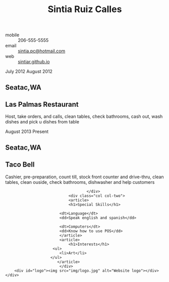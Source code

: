 <!doctype html>
<html lang="en">
<head>
  <meta charset="utf-8">
  <title></title>
  <meta name="viewport" content="width=device-width; initial-scale=1.0; maximum-scale=1.0; user-scalable=0;">
  <link rel="stylesheet" href="css/style.css">
</head>
<body>
  <div id="container">
		<div id="inner-wrap">		
		    <div id="main" role="main">
				<div class="col col-one">
					<div>
					    <header>
							<hgroup>							
								<h1>Sintia Ruiz Calles</h1>
								<h2></h2>
							</hgroup>
					    </header>						
						<div id="contact-info">
							<dl>
								<dt>mobile</dt>
								<dd>206-555-5555</dd>
								<dt>email</dt>
								<dd><a href="mailto:nobody.special@nobodycares.com?subject=feedback">sintia.pc@hotmail.com</a></dd>
								<dt>web</dt>
								<dd><a href="#">sintiar.github.io</a></dd>
							</dl>
						</div>							
						<article>
							<div class="date-ranges">
							    <span class="job-start">July 2012</span>
							    <span class="job-end">August 2012</span>
							</div>						
							<hgroup>
								<h1 class="job-location">Seatac,WA</h1>
								<h2 class="job-title">Las Palmas Restaurant</h2>														
							</hgroup>
							<p class="job-details">Host, take orders, and calls, clean tables, check bathrooms, cash out, wash dishes and pick u dishes from table</p>
						</article>
						<article>
							<div class="date-ranges">
							    <span class="job-start">August 2013</span>
							    <span class="job-end">Present</span>
							</div>							
							<hgroup>
								<h1 class="job-location">Seatac,WA</h1>
								<h2 class="job-title">Taco Bell</h2>								
							</hgroup>							
							<p class="job-details">Cashier, pre-preparation, count till, stock front counter and drive-thru, clean tables, clean ouside, check bathrooms, dishwasher and help customers</p>

				                        </div>
				                <div class="col col-two">	
				             	<article>
					        	<h1>Special Skills</h1>
						 
							<dt>Language</dt>
							<dd>Speak english and spanish</dd>
						
							<dt>Computers</dt>
							<dd>Know how to use POS</dd>
					        </article>
			         		<article>
					        	<h1>Interests</h1>
						 <ul>
							<li>Art</li>
						</ul>
					       </article>		
				        	</div>
		<div id="logo"><img src="img/logo.jpg" alt="Website logo"></div>
	</div>
  </div>
</body>
</html>
